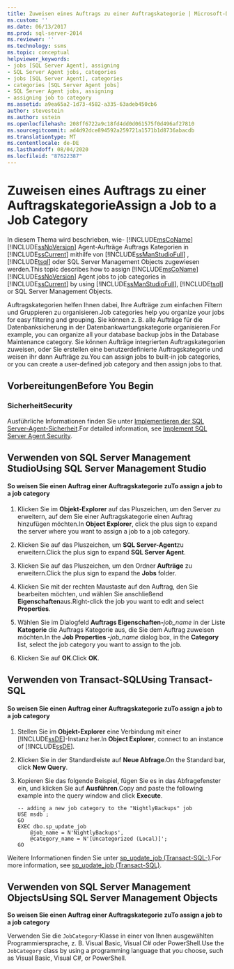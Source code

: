 ```yaml
---
title: Zuweisen eines Auftrags zu einer Auftragskategorie | Microsoft-Dokumentation
ms.custom: ''
ms.date: 06/13/2017
ms.prod: sql-server-2014
ms.reviewer: ''
ms.technology: ssms
ms.topic: conceptual
helpviewer_keywords:
- jobs [SQL Server Agent], assigning
- SQL Server Agent jobs, categories
- jobs [SQL Server Agent], categories
- categories [SQL Server Agent jobs]
- SQL Server Agent jobs, assigning
- assigning job to category
ms.assetid: a9ea65a2-1d73-4582-a335-63adeb450cb6
author: stevestein
ms.author: sstein
ms.openlocfilehash: 208ff6722a9c18fd4dd0d061575f0d496af27810
ms.sourcegitcommit: ad4d92dce894592a259721a1571b1d8736abacdb
ms.translationtype: MT
ms.contentlocale: de-DE
ms.lasthandoff: 08/04/2020
ms.locfileid: "87622387"
---
```

# <a name="assign-a-job-to-a-job-category"></a><span data-ttu-id="dd7f7-102">Zuweisen eines Auftrags zu einer Auftragskategorie</span><span class="sxs-lookup"><span data-stu-id="dd7f7-102">Assign a Job to a Job Category</span></span>
  <span data-ttu-id="dd7f7-103">In diesem Thema wird beschrieben, wie- [!INCLUDE[msCoName](../../includes/msconame-md.md)] [!INCLUDE[ssNoVersion](../../includes/ssnoversion-md.md)] Agent-Aufträge Auftrags Kategorien in [!INCLUDE[ssCurrent](../../includes/sscurrent-md.md)] mithilfe von [!INCLUDE[ssManStudioFull](../../includes/ssmanstudiofull-md.md)] , [!INCLUDE[tsql](../../includes/tsql-md.md)] oder SQL Server Management Objects zugewiesen werden.</span><span class="sxs-lookup"><span data-stu-id="dd7f7-103">This topic describes how to assign [!INCLUDE[msCoName](../../includes/msconame-md.md)] [!INCLUDE[ssNoVersion](../../includes/ssnoversion-md.md)] Agent jobs to job categories in [!INCLUDE[ssCurrent](../../includes/sscurrent-md.md)] by using [!INCLUDE[ssManStudioFull](../../includes/ssmanstudiofull-md.md)], [!INCLUDE[tsql](../../includes/tsql-md.md)] or SQL Server Management Objects.</span></span>  
  
 <span data-ttu-id="dd7f7-104">Auftragskategorien helfen Ihnen dabei, Ihre Aufträge zum einfachen Filtern und Gruppieren zu organisieren.</span><span class="sxs-lookup"><span data-stu-id="dd7f7-104">Job categories help you organize your jobs for easy filtering and grouping.</span></span> <span data-ttu-id="dd7f7-105">Sie können z. B. alle Aufträge für die Datenbanksicherung in der Datenbankwartungskategorie organisieren.</span><span class="sxs-lookup"><span data-stu-id="dd7f7-105">For example, you can organize all your database backup jobs in the Database Maintenance category.</span></span> <span data-ttu-id="dd7f7-106">Sie können Aufträge integrierten Auftragskategorien zuweisen, oder Sie erstellen eine benutzerdefinierte Auftragskategorie und weisen ihr dann Aufträge zu.</span><span class="sxs-lookup"><span data-stu-id="dd7f7-106">You can assign jobs to built-in job categories, or you can create a user-defined job category and then assign jobs to that.</span></span>  
  
  
##  <a name="before-you-begin"></a><a name="BeforeYouBegin"></a> <span data-ttu-id="dd7f7-107">Vorbereitungen</span><span class="sxs-lookup"><span data-stu-id="dd7f7-107">Before You Begin</span></span>  
  
###  <a name="security"></a><a name="Security"></a> <span data-ttu-id="dd7f7-108">Sicherheit</span><span class="sxs-lookup"><span data-stu-id="dd7f7-108">Security</span></span>  
 <span data-ttu-id="dd7f7-109">Ausführliche Informationen finden Sie unter [Implementieren der SQL Server-Agent-Sicherheit](implement-sql-server-agent-security.md).</span><span class="sxs-lookup"><span data-stu-id="dd7f7-109">For detailed information, see [Implement SQL Server Agent Security](implement-sql-server-agent-security.md).</span></span>  
  
  
  
##  <a name="using-sql-server-management-studio"></a><a name="SSMS"></a> <span data-ttu-id="dd7f7-110">Verwenden von SQL Server Management Studio</span><span class="sxs-lookup"><span data-stu-id="dd7f7-110">Using SQL Server Management Studio</span></span>  
  
#### <a name="to-assign-a-job-to-a-job-category"></a><span data-ttu-id="dd7f7-111">So weisen Sie einen Auftrag einer Auftragskategorie zu</span><span class="sxs-lookup"><span data-stu-id="dd7f7-111">To assign a job to a job category</span></span>  
  
1.  <span data-ttu-id="dd7f7-112">Klicken Sie im **Objekt-Explorer** auf das Pluszeichen, um den Server zu erweitern, auf dem Sie einer Auftragskategorie einen Auftrag hinzufügen möchten.</span><span class="sxs-lookup"><span data-stu-id="dd7f7-112">In **Object Explorer**, click the plus sign to expand the server where you want to assign a job to a job category.</span></span>  
  
2.  <span data-ttu-id="dd7f7-113">Klicken Sie auf das Pluszeichen, um **SQL Server-Agent**zu erweitern.</span><span class="sxs-lookup"><span data-stu-id="dd7f7-113">Click the plus sign to expand **SQL Server Agent**.</span></span>  
  
3.  <span data-ttu-id="dd7f7-114">Klicken Sie auf das Pluszeichen, um den Ordner **Aufträge** zu erweitern.</span><span class="sxs-lookup"><span data-stu-id="dd7f7-114">Click the plus sign to expand the **Jobs** folder.</span></span>  
  
4.  <span data-ttu-id="dd7f7-115">Klicken Sie mit der rechten Maustaste auf den Auftrag, den Sie bearbeiten möchten, und wählen Sie anschließend **Eigenschaften**aus.</span><span class="sxs-lookup"><span data-stu-id="dd7f7-115">Right-click the job you want to edit and select **Properties**.</span></span>  
  
5.  <span data-ttu-id="dd7f7-116">Wählen Sie im Dialogfeld **Auftrags Eigenschaften-**_job_name_ in der Liste **Kategorie** die Auftrags Kategorie aus, die Sie dem Auftrag zuweisen möchten.</span><span class="sxs-lookup"><span data-stu-id="dd7f7-116">In the **Job Properties -**_job_name_ dialog box, in the **Category** list, select the job category you want to assign to the job.</span></span>  
  
6.  <span data-ttu-id="dd7f7-117">Klicken Sie auf **OK**.</span><span class="sxs-lookup"><span data-stu-id="dd7f7-117">Click **OK**.</span></span>  
  
  
##  <a name="using-transact-sql"></a><a name="TSQL"></a> <span data-ttu-id="dd7f7-118">Verwenden von Transact-SQL</span><span class="sxs-lookup"><span data-stu-id="dd7f7-118">Using Transact-SQL</span></span>  
  
#### <a name="to-assign-a-job-to-a-job-category"></a><span data-ttu-id="dd7f7-119">So weisen Sie einen Auftrag einer Auftragskategorie zu</span><span class="sxs-lookup"><span data-stu-id="dd7f7-119">To assign a job to a job category</span></span>  
  
1.  <span data-ttu-id="dd7f7-120">Stellen Sie im **Objekt-Explorer** eine Verbindung mit einer [!INCLUDE[ssDE](../../includes/ssde-md.md)]-Instanz her.</span><span class="sxs-lookup"><span data-stu-id="dd7f7-120">In **Object Explorer**, connect to an instance of [!INCLUDE[ssDE](../../includes/ssde-md.md)].</span></span>  
  
2.  <span data-ttu-id="dd7f7-121">Klicken Sie in der Standardleiste auf **Neue Abfrage**.</span><span class="sxs-lookup"><span data-stu-id="dd7f7-121">On the Standard bar, click **New Query**.</span></span>  
  
3.  <span data-ttu-id="dd7f7-122">Kopieren Sie das folgende Beispiel, fügen Sie es in das Abfragefenster ein, und klicken Sie auf **Ausführen**.</span><span class="sxs-lookup"><span data-stu-id="dd7f7-122">Copy and paste the following example into the query window and click **Execute**.</span></span>  
  
    ```  
    -- adding a new job category to the "NightlyBackups" job  
    USE msdb ;  
    GO  
    EXEC dbo.sp_update_job  
        @job_name = N'NightlyBackups',  
        @category_name = N'[Uncategorized (Local)]';  
    GO  
    ```  
  
 <span data-ttu-id="dd7f7-123">Weitere Informationen finden Sie unter [sp_update_job &#40;Transact-SQL-&#41;](/sql/relational-databases/system-stored-procedures/sp-update-job-transact-sql).</span><span class="sxs-lookup"><span data-stu-id="dd7f7-123">For more information, see [sp_update_job &#40;Transact-SQL&#41;](/sql/relational-databases/system-stored-procedures/sp-update-job-transact-sql).</span></span>  
  
  
  
##  <a name="using-sql-server-management-objects"></a><a name="SMO"></a><span data-ttu-id="dd7f7-124">Verwenden von SQL Server Management Objects</span><span class="sxs-lookup"><span data-stu-id="dd7f7-124">Using SQL Server Management Objects</span></span>  
 <span data-ttu-id="dd7f7-125">**So weisen Sie einen Auftrag einer Auftragskategorie zu**</span><span class="sxs-lookup"><span data-stu-id="dd7f7-125">**To assign a job to a job category**</span></span>  
  
 <span data-ttu-id="dd7f7-126">Verwenden Sie die `JobCategory`-Klasse in einer von Ihnen ausgewählten Programmiersprache, z. B. Visual Basic, Visual C# oder PowerShell.</span><span class="sxs-lookup"><span data-stu-id="dd7f7-126">Use the `JobCategory` class by using a programming language that you choose, such as Visual Basic, Visual C#, or PowerShell.</span></span>  
  
  
  
  
